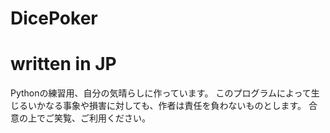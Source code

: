 # DicePoker
# written in JP
Pythonの練習用、自分の気晴らしに作っています。
このプログラムによって生じるいかなる事象や損害に対しても、作者は責任を負わないものとします。
合意の上でご笑覧、ご利用ください。
